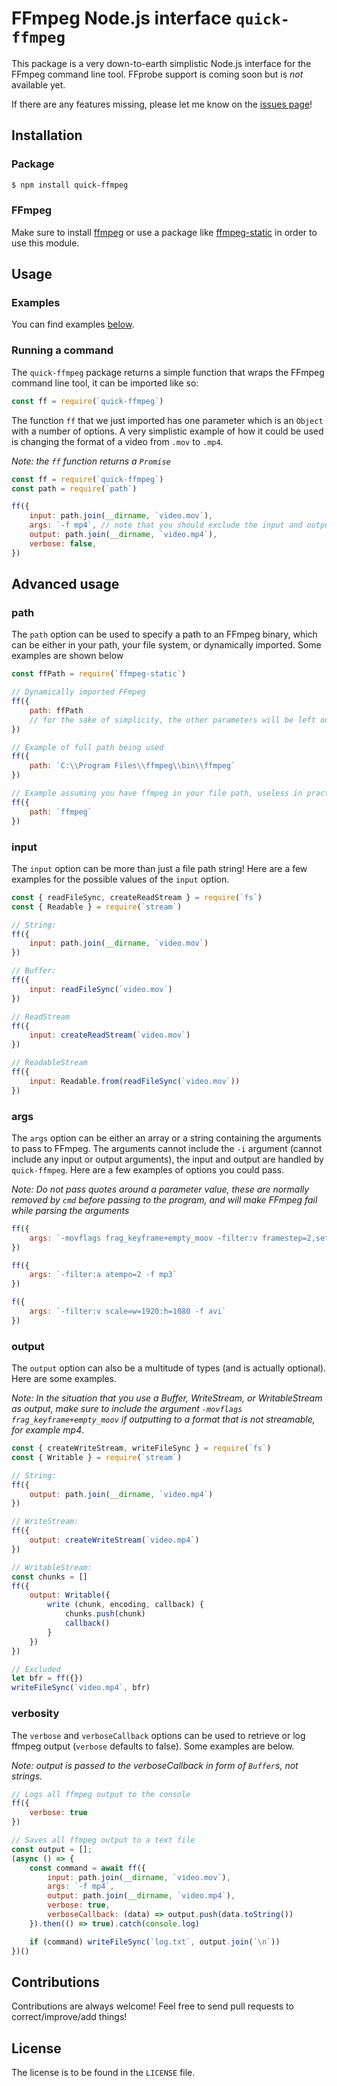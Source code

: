 # FFmpeg Node.js interface `quick-ffmpeg`

This package is a very down-to-earth simplistic Node.js interface for the FFmpeg command line tool. FFprobe support is coming soon but is *not* available yet.

If there are any features missing, please let me know on the [issues page](https://github.com/VioPaige/quick-ffmpeg/issues)!

## Installation

### Package
```sh
$ npm install quick-ffmpeg
```

### FFmpeg
Make sure to install [ffmpeg](http://www.ffmpeg.org) or use a package like [ffmpeg-static](https://www.npmjs.com/package/ffmpeg-static) in order to use this module.


## Usage

### Examples
You can find examples [below](#advanced-usage).

### Running a command
The `quick-ffmpeg` package returns a simple function that wraps the FFmpeg command line tool, it can be imported like so:
```js
const ff = require(`quick-ffmpeg`)
```
The function `ff` that we just imported has one parameter which is an `Object` with a number of options. A very simplistic example of how it could be used is changing the format of a video from `.mov` to `.mp4`.

*Note: the `ff` function returns a `Promise`*
```js
const ff = require(`quick-ffmpeg`)
const path = require(`path`)

ff({
    input: path.join(__dirname, `video.mov`),
    args: `-f mp4`, // note that you should exclude the input and output arguments
    output: path.join(__dirname, `video.mp4`),
    verbose: false,
})
```
## Advanced usage
### path
The `path` option can be used to specify a path to an FFmpeg binary, which can be either in your path, your file system, or dynamically imported. Some examples are shown below

```js
const ffPath = require(`ffmpeg-static`)

// Dynamically imported FFmpeg
ff({
    path: ffPath
    // for the sake of simplicity, the other parameters will be left out of the examples
})

// Example of full path being used
ff({
    path: `C:\\Program Files\\ffmpeg\\bin\\ffmpeg`
})

// Example assuming you have ffmpeg in your file path, useless in practice since the path defaults to ffmpeg.
ff({
    path: `ffmpeg`
})
```

### input
The `input` option can be more than just a file path string! Here are a few examples for the possible values of the `input` option.  

```js
const { readFileSync, createReadStream } = require(`fs`)
const { Readable } = require(`stream`)

// String:
ff({
    input: path.join(__dirname, `video.mov`)
})

// Buffer:
ff({
    input: readFileSync(`video.mov`)
})

// ReadStream
ff({
    input: createReadStream(`video.mov`)
})

// ReadableStream
ff({
    input: Readable.from(readFileSync(`video.mov`))
})
```

### args
The `args` option can be either an array or a string containing the arguments to pass to FFmpeg. The arguments cannot include the `-i` argument (cannot include any input or output arguments), the input and output are handled by `quick-ffmpeg`. Here are a few examples of options you could pass.

*Note: Do not pass quotes around a parameter value, these are normally removed by `cmd` before passing to the program, and will make FFmpeg fail while parsing the arguments*
```js
ff({
    args: `-movflags frag_keyframe+empty_moov -filter:v framestep=2,setpts=0.5*PTS -f mp4`
})

ff({
    args: `-filter:a atempo=2 -f mp3`
})

f({
    args: `-filter:v scale=w=1920:h=1080 -f avi`
})
```

### output
The `output` option can also be a multitude of types (and is actually optional). Here are some examples.

*Note: In the situation that you use a Buffer, WriteStream, or WritableStream as output, make sure to include the argument `-movflags frag_keyframe+empty_moov` if outputting to a format that is not streamable, for example mp4*.
```js
const { createWriteStream, writeFileSync } = require(`fs`)
const { Writable } = require(`stream`)

// String:
ff({
    output: path.join(__dirname, `video.mp4`)
})

// WriteStream:
ff({
    output: createWriteStream(`video.mp4`)
})

// WritableStream:
const chunks = []
ff({
    output: Writable({
        write (chunk, encoding, callback) {
            chunks.push(chunk)
            callback()
        }
    })
})

// Excluded
let bfr = ff({})
writeFileSync(`video.mp4`, bfr)
```

### verbosity
The `verbose` and `verboseCallback` options can be used to retrieve or log ffmpeg output (`verbose` defaults to false). Some examples are below.

*Note: output is passed to the verboseCallback in form of `Buffer`s, not strings.*
```js
// Logs all ffmpeg output to the console
ff({
    verbose: true
})

// Saves all ffmpeg output to a text file
const output = [];
(async () => {
    const command = await ff({
        input: path.join(__dirname, `video.mov`),
        args: `-f mp4`,
        output: path.join(__dirname, `video.mp4`),
        verbose: true,
        verboseCallback: (data) => output.push(data.toString())
    }).then(() => true).catch(console.log)

    if (command) writeFileSync(`log.txt`, output.join(`\n`))
})()
```

## Contributions
Contributions are always welcome! Feel free to send pull requests to correct/improve/add things!

## License
The license is to be found in the `LICENSE` file.